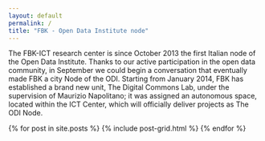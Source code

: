 ```yaml
---
layout: default 
permalink: /
title: "FBK - Open Data Institute node"
---
```

The FBK-ICT research center is since October 2013 the first Italian node of the Open Data Institute. Thanks to our active participation in the open data community, in September we could begin a conversation that eventually made FBK a city Node of the ODI. Starting from January 2014, FBK has established a brand new unit, The Digital Commons Lab, under the supervision of Maurizio Napolitano; it was assigned an autonomous space, located within the ICT Center, which will officially deliver projects as The ODI Node.

<div class="tiles">
{% for post in site.posts %}
	{% include post-grid.html %}
{% endfor %}
</div><!-- /.tiles -->
